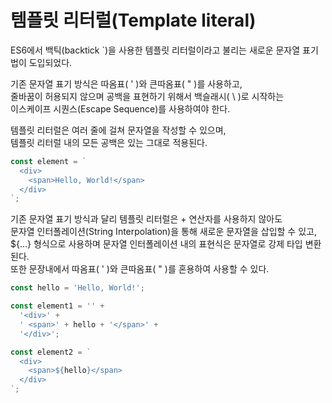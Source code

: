 # 템플릿 리터럴(Template literal)

ES6에서 백틱(backtick `)을 사용한 템플릿 리터럴이라고 불리는 새로운 문자열 표기법이 도입되었다.   
   
기존 문자열 표기 방식은 따옴표( ' )와 큰따옴표( " )를 사용하고,   
줄바꿈이 허용되지 않으며 공백을 표현하기 위해서 백슬래시( \\ )로 시작하는   
이스케이프 시퀀스(Escape Sequence)를 사용하여야 한다.   
   
템플릿 리터럴은 여러 줄에 걸쳐 문자열을 작성할 수 있으며,   
템플릿 리터럴 내의 모든 공백은 있는 그대로 적용된다.   

```javascript
const element = `
  <div>
    <span>Hello, World!</span>
  </div>
`;
```
   
기존 문자열 표기 방식과 달리 템플릿 리터럴은 + 연산자를 사용하지 않아도   
문자열 인터폴레이션(String Interpolation)을 통해 새로운 문자열을 삽입할 수 있고,   
 ${...} 형식으로 사용하며 문자열 인터폴레이션 내의 표현식은 문자열로 강제 타입 변환된다.   
또한 문장내에서 따옴표( ' )와 큰따옴표( " )를 혼용하여 사용할 수 있다.

```javascript
const hello = 'Hello, World!';

const element1 = '' +
  '<div>' +
  ' <span>' + hello + '</span>' +
  '</div>';

const element2 = `
  <div>
    <span>${hello}</span>
  </div>
`;
```
